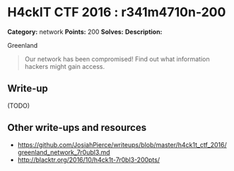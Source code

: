 # H4ckIT CTF 2016 : r341m4710n-200

**Category:** network
**Points:** 200
**Solves:**
**Description:**

Greenland

> Our network has been compromised! Find out what information hackers might gain access.

## Write-up

(TODO)

## Other write-ups and resources

* https://github.com/JosiahPierce/writeups/blob/master/h4ck1t_ctf_2016/greenland_network_7r0ubl3.md
* http://blacktr.org/2016/10/h4ck1t-7r0bl3-200pts/
